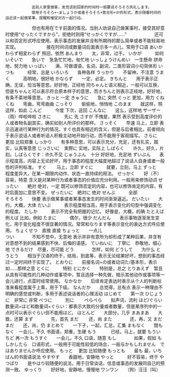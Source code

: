     
    　　　　　　　去别人家里做客，发觉该到回家的时间时一般要说そろそろ失礼します。
    　　　　　　　使用そろそろ+~ましょうか或者そろそろ+意志形+か的形式，表示随着时间的迫近该一起做某事，提醒和催促对方一起行动。
　　　　　　但也有用在です前面的情况。当别人劝说自己做某事时，接受其好意时使用“せったくですから”，拒绝时则用“せっかくですが……”
　　　　　　还可以和否定形式呼应使用，表示事态的发展并没有所期待的那么简单或者不能轻易地实现。
　　　　　　接在时间词或数量词后面表示多一点儿，常用于口语
あいかわらず相変わらず  照旧，依然
あんまり　　太，非常，过于。
いかが　　　如何
いそいで　　急いで　急急忙忙地，匆忙地
いっしょうけんめい　一生懸命  拼命地，努力地
いっぱい　　满，可做谓语，名词，副词，二类形容词小句简体形
いつも　　　经常，总是
いろいろ　　各种各样
うっかり　　不留神，不注意
うまく　　　高明地，很好地
かならず　　一定，必定。
きちんと　　用于表示正确，无误，恰当等意思。好好地，正经地 同ちゃんと语义相近，一般可以互换，但是ちゃんと可以表示符合原本样子的意思，而きちんと则表示正经地，好好地，有条不紊地等意思。
きっと     一定
きゅうに　　急に  突然
ぐっと     更加，用力
くねくね　　弯曲，弯弯曲曲
こっそり　　偷偷地，悄悄地
このまま　　就这样，照这样，如此
こんど　　　今度  下次，这回
こんなに　　这么，这样地
ザーザー   （雨）哗啦哗啦
さきに　　　先に  先
さすが     不愧是，果然  表示受到高度评价的人或者物名副其实，确实如别人所评价的那样。
さっそく　　早速   马上，立即  表示迅速进行某种行为的情况。すぐ也具有相近的含义，但是与后者相比，前者倾向于表示说话人或者听话人积极主动地开始行动，而不能用于客观描写。
さらに　　　更加 比较郑重
しっかり　　有多种意思，可以表示充分，充足，还有扎实，踏实，认真等意思
じっさいに　実際に  实地，实际上
しばらく　　许久，好久，片刻。しばらくです：许久不见
じゅうぶん　十分 好好地，充足地
ずいぶん　　表示程度高，内容上无论好坏，用于事态的程度大幅度地超过了说话人自身或者一般性的评判标准。
すぐ   　　马上，立即
すぐに　　　就要，立刻，马上
ずっと　　　程度差异大，在某一期限内动作、状态一直持续的用法。
せっかく　　好（不）容易，特意  含义是对某种行为或者事态的价值应充分利用。一般用来修饰动词
ぜったい　　絶対   绝对，一定 既可以修饰否定的内容，也可以修饰肯定的内容，有时后面加に意思不变。
ぜったいに　絶対に 绝对
ぜんぶ　　　全部  
そろそろ　　快要  表示做某事或者某事态发生的时间渐渐逼近。
だいたい　　大约，大概，大体
だいぶ　　　表示程度相当高，用于表示变化的句型中强调变化的程度。
たしか　　　表示不完全有把握的记忆。 好像是，大概，的确
たとえば　　例えば 比如，例如
たまに　　　偶尔，很少
だんだん　　表示事物逐渐发生变化，用于变化程度不很显著的情况。常常和なります等表示变化的表达方式呼应使用。
ちょくせつ　直接   直接
ちょっと　　一点儿  
つい　　　　不知不觉中，无意地 表示并非有意所为却形成了某种后果，并含有对意想不到的结果感到不快、后悔的语感。
ていねいに　丁寧に　恭敬地，细心地
できるだけ　尽量，尽可能
どう　　　　怎样，如何
どうして　　为什么
とうとう　　相当于汉语的终于，结局，到底等，表示无论结果好坏，想到的事态经过一定时间终于实现了。
とおりに　　前接名词+の或者动词た/基本形，表示如……那样之意
とくに　　　特别
とにかく　　特别是，总之
とりあえず　暂且 从具有可能性的几种动作或事项中，暂且选择一种先做，暗示其他动作或事项等一会儿进行，点菜时经常使用。
なかなか　　后续肯定表达时表示从个人的判断标准来看程度属于上乘，用于下级。
なんだか　　总觉得，总有点 表示一种理由不明确的感觉或判断，多用于表述说话者的心理活动
はじめて　　第一次
ひじょうに　非常に  非常
べつに　　　別に　　
ぺらぺら　　拟声词，流利
ほど/ぐらい　数量词+ほど和数量词+ぐらい：都表示大致的分量或者数量，但是某序列中的一点时可以表示ぐらい但不能用ほど。
ほとんど　　大部分，几乎
まあまあ　　大致，还算
まず　　　　先，首先
まだ   　　还，尚
また　　　　还，再，又
まだまだ　　还，尚，仍
まとめて　　一下子，一起，汇总，汇集
まもなく　　間もなく　一会儿，不久  书面语，郑重，生硬
もう  　　　已经，马上，就要
もういちど  再一次
もうすぐ　　一会儿，不久 口语，随意
もし　　　　如果，假如
もしかしたら　口语形式，一般用于可能性较低的场合，一般与かもしれません　ではありませんか呼应使用。
もっと   　更加 比较随便
もっとも　　最も   最，いちばん的书面语说法
やすやす　　香甜地，安静地
やっと　　　好不容易，终于
やつぱり　　是やはり较随便的说法，用于日常谈话，信息或事态的发展同自己的预测一致。
ゆっくり　　好好地，安静地，慢慢地
ワンワン　　（狗）汪汪（叫）
